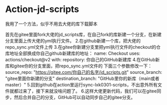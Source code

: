 # Action-jd-scripts

我用了一个方法，似乎不用去大佬的库下载脚本

首先在gitee里面fork大佬的jd_scripts库，在自己fork的库新建一个分支，在新建分支里面上传大佬的yml执行文件。
2.在github新建一个库，把大佬的repo_sync.yml文件上传
3.在gitee你新建分支里把yml执行文件的checkout的仓库地址全部换成你自己github新建库的地址：
name: Checkout
uses: actions/checkout@v2
with:
repository: 你自己的GitHub新建库
4.在GitHub新库和gitee你的分支里面，把repo_sync.yml文件的 下面三个参数修改一下：
source_repo: "https://gitee.com/你自己的名字/jd_scripts.git"
source_branch: "gitee里面你新建的分支"
destination_branch: "GitHub里你的新库（main或者master）"
5.回到github在action里运行sync-lxk0301-scripts，不出意外所有文件就都过来了，接下来就没啥问题了。
6.这样大佬更新代码，我们可以在gitee同步，然后合并自己的分支，GitHub可以自动同步自己的gitee分支。
